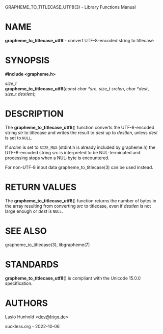 GRAPHEME\_TO\_TITLECASE\_UTF8(3) - Library Functions Manual

# NAME

**grapheme\_to\_titlecase\_utf8** - convert UTF-8-encoded string to titlecase

# SYNOPSIS

**#include <grapheme.h>**

*size\_t*  
**grapheme\_to\_titlecase\_utf8**(*const char \*src*, *size\_t srclen*, *char \*dest*, *size\_t destlen*);

# DESCRIPTION

The
**grapheme\_to\_titlecase\_utf8**()
function converts the UTF-8-encoded string
*str*
to titlecase and writes the result to
*dest*
up to
*destlen*,
unless
*dest*
is set to
`NULL`.

If
*srclen*
is set to
`SIZE_MAX`
(stdint.h is already included by grapheme.h) the UTF-8-encoded string
*src*
is interpreted to be NUL-terminated and processing stops when a
NUL-byte is encountered.

For non-UTF-8 input data
grapheme\_to\_titlecase(3)
can be used instead.

# RETURN VALUES

The
**grapheme\_to\_titlecase\_utf8**()
function returns the number of bytes in the array resulting
from converting
*src*
to titlecase, even if
*destlen*
is not large enough or
*dest*
is
`NULL`.

# SEE ALSO

grapheme\_to\_titlecase(3),
libgrapheme(7)

# STANDARDS

**grapheme\_to\_titlecase\_utf8**()
is compliant with the Unicode 15.0.0 specification.

# AUTHORS

Laslo Hunhold <[dev@frign.de](mailto:dev@frign.de)>

suckless.org - 2022-10-06
